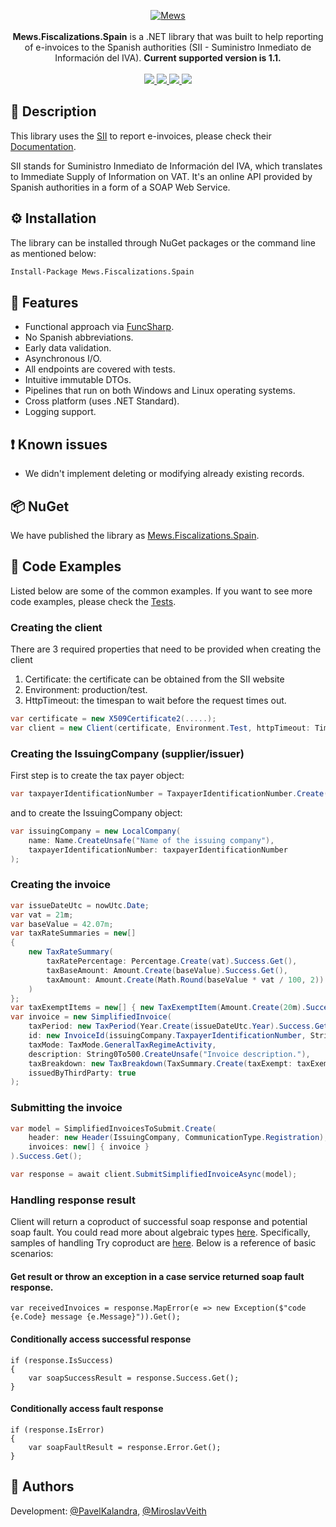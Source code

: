 <p align="center">
    <a href="https://mews.com">
        <img alt="Mews" src="https://user-images.githubusercontent.com/51375082/120493257-16938780-c3bb-11eb-8cb5-0b56fd08240d.png">
    </a>
    <br><br>
    <b>Mews.Fiscalizations.Spain</b> is a .NET library that was built to help reporting of e-invoices to the Spanish authorities (SII - Suministro Inmediato de Información del IVA).
    <b>Current supported version is 1.1.</b>
    <br><br>
    <a href="https://www.nuget.org/packages/Mews.Fiscalizations.Spain/">
        <img src="https://img.shields.io/nuget/v/Mews.Fiscalizations.Spain">
    </a>
    <a href="https://github.com/MewsSystems/fiscalizations/blob/master/LICENSE">
        <img src="https://img.shields.io/github/license/MewsSystems/fiscalizations">
    </a>
    <a href="https://github.com/MewsSystems/fiscalizations/actions/workflows/publish-spain.yml">
        <img src="https://img.shields.io/github/actions/workflow/status/MewsSystems/fiscalizations/publish-spain.yml?branch=master&label=publish">
    </a>
    <a href="https://www.agenciatributaria.es/AEAT.internet/en_gb/SII.html">
        <img src="https://img.shields.io/badge/v1.1-SII-lightgrey">
    </a>
</p>

## 📃 Description

This library uses the [SII](https://www.agenciatributaria.es/AEAT.internet/en_gb/SII.html) to report e-invoices, please check their [Documentation](https://www.agenciatributaria.es/AEAT.internet/en_gb/SII.html).

SII stands for Suministro Inmediato de Información del IVA, which translates to Immediate Supply of Information on VAT.
It's an online API provided by Spanish authorities in a form of a SOAP Web Service.

## ⚙️ Installation

The library can be installed through NuGet packages or the command line as mentioned below:
```bash
Install-Package Mews.Fiscalizations.Spain
```

## 🎯 Features

-   Functional approach via [FuncSharp](https://github.com/siroky/FuncSharp).
-   No Spanish abbreviations.
-   Early data validation.
-   Asynchronous I/O.
-   All endpoints are covered with tests.
-   Intuitive immutable DTOs.
-   Pipelines that run on both Windows and Linux operating systems.
-   Cross platform (uses .NET Standard).
-   Logging support.

## ❗ Known issues
- We didn't implement deleting or modifying already existing records.

## 📦 NuGet

We have published the library as [Mews.Fiscalizations.Spain](https://www.nuget.org/packages/Mews.Fiscalizations.Spain/).

## 👀 Code Examples

Listed below are some of the common examples. If you want to see more code examples, please check the [Tests](https://github.com/MewsSystems/fiscalizations/tree/master/src/Spain/Mews.Fiscalizations.Spain.Tests).

### Creating the client
There are 3 required properties that need to be provided when creating the client
1. Certificate: the certificate can be obtained from the SII website
2. Environment: production/test.
3. HttpTimeout: the timespan to wait before the request times out.

```csharp
var certificate = new X509Certificate2(.....);
var client = new Client(certificate, Environment.Test, httpTimeout: TimeSpan.FromSeconds(30));
```

### Creating the IssuingCompany (supplier/issuer)
First step is to create the tax payer object:
```csharp
var taxpayerIdentificationNumber = TaxpayerIdentificationNumber.Create(Countries.Spain, "INSERT_ISSUER_TAX_NUMBER").Success.Get();
```

and to create the IssuingCompany object:
```csharp
var issuingCompany = new LocalCompany(
    name: Name.CreateUnsafe("Name of the issuing company"),
    taxpayerIdentificationNumber: taxpayerIdentificationNumber
);
```

### Creating the invoice
```csharp
var issueDateUtc = nowUtc.Date;
var vat = 21m;
var baseValue = 42.07m;
var taxRateSummaries = new[] 
{
    new TaxRateSummary(
        taxRatePercentage: Percentage.Create(vat).Success.Get(),
        taxBaseAmount: Amount.Create(baseValue).Success.Get(),
        taxAmount: Amount.Create(Math.Round(baseValue * vat / 100, 2)).Success.Get()
    )
};
var taxExemptItems = new[] { new TaxExemptItem(Amount.Create(20m).Success.Get(), CauseOfExemption.OtherGrounds) };
var invoice = new SimplifiedInvoice(
    taxPeriod: new TaxPeriod(Year.Create(issueDateUtc.Year).Success.Get(), (Month)(issueDateUtc.Month - 1)),
    id: new InvoiceId(issuingCompany.TaxpayerIdentificationNumber, String1To60.CreateUnsafe("Invoice_number"), issueDateUtc),
    taxMode: TaxMode.GeneralTaxRegimeActivity,
    description: String0To500.CreateUnsafe("Invoice description."),
    taxBreakdown: new TaxBreakdown(TaxSummary.Create(taxExempt: taxExemptItems, taxed: taxRateSummaries).Success.Get()),
    issuedByThirdParty: true
);
```

### Submitting the invoice
```csharp
var model = SimplifiedInvoicesToSubmit.Create(
    header: new Header(IssuingCompany, CommunicationType.Registration),
    invoices: new[] { invoice }
).Success.Get();

var response = await client.SubmitSimplifiedInvoiceAsync(model);
```

### Handling response result
Client will return a coproduct of successful soap response and potential soap fault. You could read more about algebraic types [here](https://github.com/siroky/FuncSharp). Specifically, samples of handling Try coproduct are [here](https://github.com/siroky/FuncSharp/tree/master/src/FuncSharp.Examples/Try). Below is a reference of basic scenarios:

#### Get result or throw an exception in a case service returned soap fault response.
```
var receivedInvoices = response.MapError(e => new Exception($"code {e.Code} message {e.Message}")).Get();
```

#### Conditionally access successful response
```
if (response.IsSuccess)
{
    var soapSuccessResult = response.Success.Get();
}
```

#### Conditionally access fault response
```
if (response.IsError)
{
    var soapFaultResult = response.Error.Get();
}
```

## 🧑 Authors
Development: [@PavelKalandra](https://github.com/KaliCZ), [@MiroslavVeith](https://github.com/mveith)
